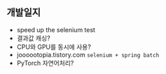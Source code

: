 ## 개발일지
* speed up the selenium test
* 결과값 캐싱?
* CPU와 GPU를 동시에 사용? 
* joooootopia.tistory.com `selenium + spring batch`
* PyTorch 자연어처리?